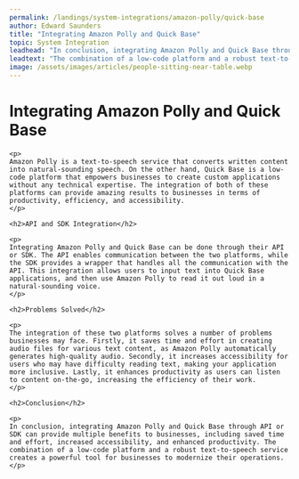 ```yaml
---
permalink: /landings/system-integrations/amazon-polly/quick-base
author: Edward Saunders
title: "Integrating Amazon Polly and Quick Base"
topic: System Integration
leadhead: "In conclusion, integrating Amazon Polly and Quick Base through API or SDK can provide multiple benefits to businesses, including saved time and effort, increased accessibility, and enhanced productivity"
leadtext: "The combination of a low-code platform and a robust text-to-speech service creates a powerful tool for businesses to modernize their operations."
image: /assets/images/articles/people-sitting-near-table.webp
---
```

<div class="arttext">	<h1>Integrating Amazon Polly and Quick Base</h1>

	<p>
	Amazon Polly is a text-to-speech service that converts written content into natural-sounding speech. On the other hand, Quick Base is a low-code platform that empowers businesses to create custom applications without any technical expertise. The integration of both of these platforms can provide amazing results to businesses in terms of productivity, efficiency, and accessibility.
	</p>

	<h2>API and SDK Integration</h2>

	<p>
	Integrating Amazon Polly and Quick Base can be done through their API or SDK. The API enables communication between the two platforms, while the SDK provides a wrapper that handles all the communication with the API. This integration allows users to input text into Quick Base applications, and then use Amazon Polly to read it out loud in a natural-sounding voice.
	</p>

	<h2>Problems Solved</h2>

	<p>
	The integration of these two platforms solves a number of problems businesses may face. Firstly, it saves time and effort in creating audio files for various text content, as Amazon Polly automatically generates high-quality audio. Secondly, it increases accessibility for users who may have difficulty reading text, making your application more inclusive. Lastly, it enhances productivity as users can listen to content on-the-go, increasing the efficiency of their work.
	</p>

	<h2>Conclusion</h2>

	<p>
	In conclusion, integrating Amazon Polly and Quick Base through API or SDK can provide multiple benefits to businesses, including saved time and effort, increased accessibility, and enhanced productivity. The combination of a low-code platform and a robust text-to-speech service creates a powerful tool for businesses to modernize their operations. 
	</p>

</div>